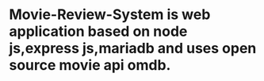# Movie-Review-System is web application based on node js,express js,mariadb and uses open source movie api omdb.
